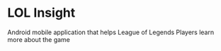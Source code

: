 # LOL Insight
Android mobile application that helps League of Legends Players learn more about the game
